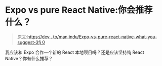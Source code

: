 # Expo vs pure React Native:你会推荐什么？

> 原文:[https://dev . to/man indu/Expo-vs-pure-react-native-what-you-suggest-3fj 0](https://dev.to/manindu/expo-vs-pure-react-native-what-would-you-recommend-3fj0)

我应该和 Expo 合作一个新的 React 本地项目吗？还是应该坚持纯 React Native？你有什么推荐？